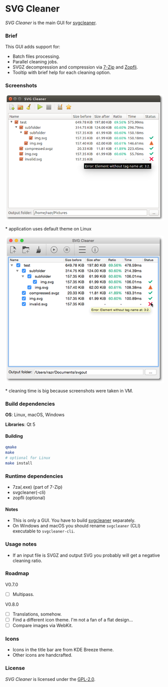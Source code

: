 # SVG Cleaner

*SVG Cleaner* is the main GUI for [svgcleaner](https://github.com/RazrFalcon/svgcleaner).

### Brief

This GUI adds support for:

 - Batch files processing.
 - Parallel cleaning jobs.
 - SVGZ decompression and compression via [7-Zip](http://www.7-zip.org/) and
   [Zopfli](https://github.com/google/zopfli).
 - Tooltip with brief help for each cleaning option.

### Screenshots

![Alt text](.github/ubuntu.png)

\* application uses default theme on Linux

![Alt text](.github/mac.png)

\* cleaning time is big because screenshots were taken in VM.

### Build dependencies

**OS**: Linux, macOS, Windows

**Libraries**: Qt 5

#### Building

```bash
qmake
make
# optional for Linux
make install
```

### Runtime dependencies

 - 7za(.exe) (part of 7-Zip)
 - svgcleaner(-cli)
 - zopfli (optional)

#### Notes
 - This is only a GUI. You have to build [svgcleaner](https://github.com/RazrFalcon/svgcleaner) separately.
 - On Windows and macOS you should rename `svgcleaner` (CLI) executable to `svgcleaner-cli`.

### Usage notes

 - If an input file is SVGZ and output SVG you probably will get a negative cleaning ratio.

### Roadmap

V0.7.0

 - [ ] Multipass.

V0.8.0

 - [ ] Translations, somehow.
 - [ ] Find a different icon theme. I'm not a fan of a flat design...
 - [ ] Compare images via WebKit.

### Icons

 - Icons in the title bar are from KDE Breeze theme.
 - Other icons are handcrafted.

### License

*SVG Cleaner* is licensed under the [GPL-2.0](https://www.gnu.org/licenses/old-licenses/gpl-2.0.en.html).
